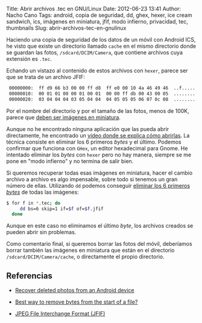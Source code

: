 Title: Abrir archivos .tec en GNU/Linux
Date: 2012-06-23 13:41
Author: Nacho Cano
Tags: android, copia de seguridad, dd, ghex, hexer, ice cream sandwich, ics, imágenes en miniatura, jfif, modo infierno, privacidad, tec, thumbnails
Slug: abrir-archivos-tec-en-gnulinux

Haciendo una copia de seguridad de los datos de un móvil con Android
ICS, he visto que existe un directorio llamado `cache` en el mismo
directorio donde se guardan las fotos, `/sdcard/DCIM/Camera`, que
contiene archivos cuya extensión es `.tec`.

Echando un vistazo al contenido de estos archivos con `hexer`, parece
ser que se trata de un archivo JFIF:

```bash
 00000000:  ff d9 66 b3 00 00 ff d8  ff e0 00 10 4a 46 49 46  ..f.........JFIF
 00000010:  00 01 01 00 00 01 00 01  00 00 ff db 00 43 00 05  .............C..
 00000020:  03 04 04 04 03 05 04 04  04 05 05 05 06 07 0c 08  ................
```

Por el nombre del directorio y por el tamaño de las fotos, menos de
100K, parece que [deben ser imágenes en miniatura][].

Aunque no he encontrado ninguna aplicación que las pueda abrir
directamente, he encontrado un [vídeo donde se explica cómo abrirlas][].
La técnica consiste en eliminar los 6 primeros _bytes_ y el último.
Podemos confirmar que funciona con `GHex`, un editor hexadecimal para
Gnome. He intentado eliminar los _bytes_ con `hexer` pero no hay manera,
siempre se me pone en "modo infierno" y no termina de salir bien.

Si queremos recuperar todas esas imágenes en miniatura, hacer el cambio
archivo a archivo es algo impensable, sobre todo si tenemos un gran
número de ellas. Utilizando `dd` podemos conseguir [eliminar los 6
primeros _bytes_][eliminar los 6 primeros bytes] de todas las imágenes:

```bash
$ for f in *.tec; do
     dd bs=6 skip=1 if=$f of=$f.jfif
  done
```

Aunque en este caso no eliminamos el último _byte_, los archivos creados
se pueden abrir sin problemas.

Como comentario final, si queremos borrar las fotos del móvil,
deberíamos borrar también las imágenes en miniatura que están en el
directorio `/sdcard/DCIM/Camera/cache`, o directamente el propio
directorio.

Referencias
-----------

- [Recover deleted photos from an Android device][vídeo donde se explica
cómo abrirlas]
- [Best way to remove bytes from the start of a file?][eliminar los 6
primeros bytes]
- [JPEG File Interchange Format (JFIF)][]

  [deben ser imágenes en miniatura]: http://androidforums.com/samsung-galaxy-s2-international/427146-dcim-camera-cache.html
    "deben ser imágenes en miniatura"
  [vídeo donde se explica cómo abrirlas]: http://www.arab-androidian.com/2012/04/how-to-recover-deleted-photos-from-an-android-device-tutorial/
    "vídeo donde se explica cómo abrirlas"
  [eliminar los 6 primeros bytes]: http://unix.stackexchange.com/questions/6852/best-way-to-remove-bytes-from-the-start-of-a-file/6865#6865
    "eliminar los 6 primeros _bytes_"
  [JPEG File Interchange Format (JFIF)]: http://www.ecma-international.org/publications/techreports/E-TR-098.htm
    "JPEG File Interchange Format (JFIF)"

